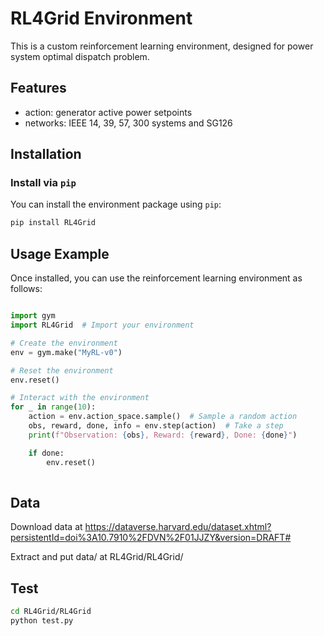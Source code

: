 # RL4Grid Environment

This is a custom reinforcement learning environment, designed for power system optimal dispatch problem.

## Features

- action: generator active power setpoints
- networks: IEEE 14, 39, 57, 300 systems and SG126

## Installation

### Install via `pip`

You can install the environment package using `pip`:

```bash
pip install RL4Grid
```

## Usage Example
Once installed, you can use the reinforcement learning environment as follows:

```python

import gym
import RL4Grid  # Import your environment

# Create the environment
env = gym.make("MyRL-v0")

# Reset the environment
env.reset()

# Interact with the environment
for _ in range(10):
    action = env.action_space.sample()  # Sample a random action
    obs, reward, done, info = env.step(action)  # Take a step
    print(f"Observation: {obs}, Reward: {reward}, Done: {done}")

    if done:
        env.reset()
        
```

## Data
Download data at https://dataverse.harvard.edu/dataset.xhtml?persistentId=doi%3A10.7910%2FDVN%2F01JJZY&version=DRAFT#

Extract and put data/ at RL4Grid/RL4Grid/


## Test
```bash
cd RL4Grid/RL4Grid
python test.py
```